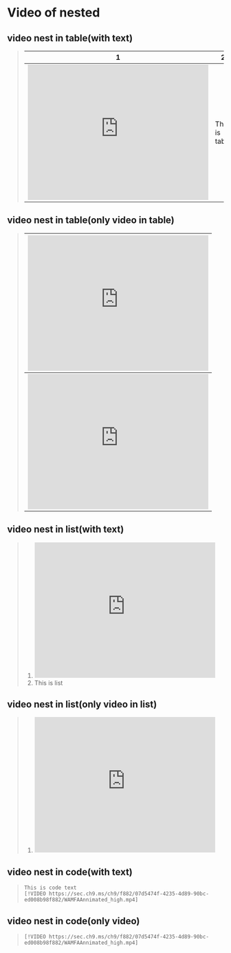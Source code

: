 # Video of nested
## video nest in table(with text)
>|1|2|
>| ------------- | ----------- |
>|<iframe width="420" height="315" src="https://www.youtube.com/embed/iyT1uILEI2U" frameborder="0" allowfullscreen></iframe>| This is table|

## video nest in table(only video in table)
>|<iframe width="420" height="315" src="https://www.youtube.com/embed/iyT1uILEI2U" frameborder="0" allowfullscreen></iframe>|
>| ------------- | 
>|<iframe width="420" height="315" src="https://www.youtube.com/embed/iyT1uILEI2U" frameborder="0" allowfullscreen></iframe> |

## video nest in list(with text)
>1. <iframe width="420" height="315" src="https://www.youtube.com/embed/iyT1uILEI2U" frameborder="0" allowfullscreen></iframe> 
>2. This is list

## video nest in list(only video in list)
>1. <iframe width="420" height="315" src="https://www.youtube.com/embed/iyT1uILEI2U" frameborder="0" allowfullscreen></iframe>

## video nest in code(with text)
>```
>This is code text
>[!VIDEO https://sec.ch9.ms/ch9/f882/07d5474f-4235-4d89-90bc-ed008b98f882/WAMFAAnnimated_high.mp4]
>```

## video nest in code(only video)
>```
>[!VIDEO https://sec.ch9.ms/ch9/f882/07d5474f-4235-4d89-90bc-ed008b98f882/WAMFAAnnimated_high.mp4]
>``` 
